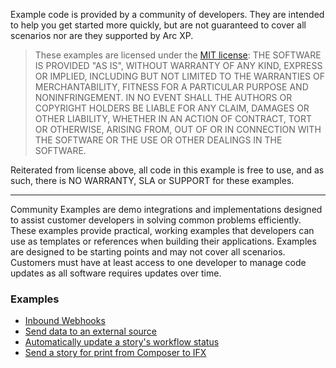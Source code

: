 Example code is provided by a community of developers. They are intended to help you get started more quickly, but are not guaranteed to cover all scenarios nor are they supported by Arc XP.

> These examples are licensed under the [MIT license](https://mit-license.org/): THE SOFTWARE IS PROVIDED "AS IS", WITHOUT WARRANTY OF ANY KIND, EXPRESS OR IMPLIED, INCLUDING BUT NOT LIMITED TO THE WARRANTIES OF MERCHANTABILITY, FITNESS FOR A PARTICULAR PURPOSE AND NONINFRINGEMENT. IN NO EVENT SHALL THE AUTHORS OR COPYRIGHT HOLDERS BE LIABLE FOR ANY CLAIM, DAMAGES OR OTHER LIABILITY, WHETHER IN AN ACTION OF CONTRACT, TORT OR OTHERWISE, ARISING FROM, OUT OF OR IN CONNECTION WITH THE SOFTWARE OR THE USE OR OTHER DEALINGS IN THE SOFTWARE.

Reiterated from license above, all code in this example is free to use, and as such, there is NO WARRANTY, SLA or SUPPORT for these examples.

----
Community Examples are demo integrations and implementations designed to assist customer developers in solving common problems efficiently. These examples provide practical, working examples that developers can use as templates or references when building their applications. Examples are designed to be starting points and may not cover all scenarios. Customers must have at least access to one developer to manage code updates as all software requires updates over time.

### Examples
* [Inbound Webhooks](https://github.com/arcxp/ifx-example-webhooks)
* [Send data to an external source](https://github.com/arcxp/ifx-example-send-data-to-an-external-application-nodejs)
* [Automatically update a story's workflow status](https://github.com/arcxp/ifx-example-workflow-status)
* [Send a story for print from Composer to IFX](https://github.com/arcxp/ifx-example-send-to-print)
